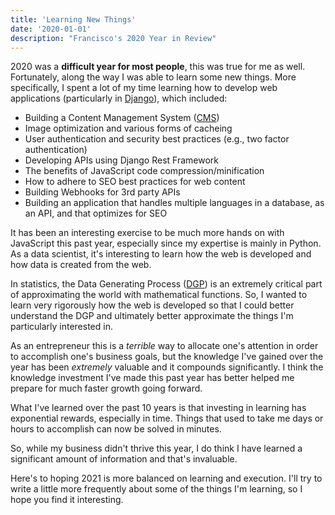 ```yaml
---
title: 'Learning New Things'
date: '2020-01-01'
description: "Francisco's 2020 Year in Review"
---
```


2020 was a **difficult year for most people**, this was true for me as well. Fortunately, along the way I was able to learn some new things. More specifically, I spent a lot of my time learning how to develop web applications (particularly in <a href="https://www.djangoproject.com/">Django</a>), which included:

- Building a Content Management System (<a href="https://en.wikipedia.org/wiki/Content_management_system">CMS</a>)
- Image optimization and various forms of cacheing
- User authentication and security best practices (e.g., two factor authentication)
- Developing APIs using Django Rest Framework
- The benefits of JavaScript code compression/minification
- How to adhere to SEO best practices for web content
- Building Webhooks for 3rd party APIs
- Building an application that handles multiple languages in a database, as an API, and that optimizes for SEO

It has been an interesting exercise to be much more hands on with JavaScript this past year, especially since my expertise is mainly in Python. As a data scientist, it's interesting to learn how the web is developed and how data is created from the web.

In statistics, the Data Generating Process (<a href="https://en.wikipedia.org/wiki/Data_generating_process">DGP</a>) is an extremely critical part of approximating the world with mathematical functions. So, I wanted to learn very rigorously how the web is developed so that I could better understand the DGP and ultimately better approximate the things I'm particularly interested in.

As an entrepreneur this is a *terrible* way to allocate one's attention in order to accomplish one's business goals, but the knowledge I've gained over the year has been *extremely* valuable and it compounds significantly. I think the knowledge investment I've made this past year has better helped me prepare for much faster growth going forward.

What I've learned over the past 10 years is that investing in learning has exponential rewards, especially in time. Things that used to take me days or hours to accomplish can now be solved in minutes.

So, while my business didn't thrive this year, I do think I have learned a significant amount of information and that's invaluable.

Here's to hoping 2021 is more balanced on learning and execution. I'll try to write a little more frequently about some of the things I'm learning, so I hope you find it interesting.